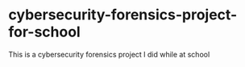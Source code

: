 # cybersecurity-forensics-project-for-school
This is a cybersecurity forensics project I did while at school
